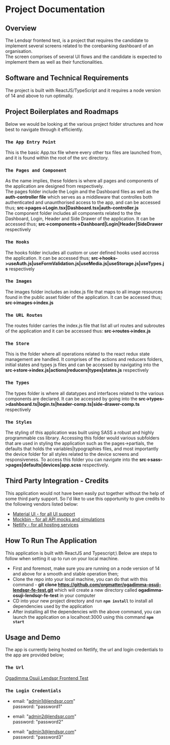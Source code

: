 # Project Documentation

## Overview

The Lendsqr frontend test, is a project that requires the candidate to implement several screens related to the corebanking dashboard of an organisation.\
The screen comprises of several UI flows and the candidate is expected to implement them as well as their functionalities.

## Software and Technical Requirements

The project is built with ReactJS/TypeScript and it requires a node version of 14 and above to run optimally.

## Project Boilerplates and Roadmaps

Below we would be looking at the various project folder structures and how best to navigate through it efficiently.

### `The App Entry Point`

This is the basic App.tsx file where every other tsx files are launched from, and it is found within the root of the src directory.

### `The Pages and Component`

As the name implies, these folders is where all pages and components of the application are designed from respectively.\
The pages folder include the Login and the Dashboard files as well as the **auth-controller file** which serves as a middleware that controlles both authenticated and unaunthorised access to the app, and can be accessed thus; **src->pages->Login.tsx|Dashboard.tsx|auth-controller.js**\
The component folder includes all components related to the the Dashboard, Login, Header and Side Drawer of the application. It can be accessed thus; **src->components->Dashboard|Login|Header|SideDrawer** respectively

### `The Hooks`
The hooks folder includes all custom or user defined hooks used accross the application. It can be accessed thus; **src->hooks->useAuth.js|useFormValidation.js|useMedia.js|useStorage.js|useTypes.js** respectively

### `The Images`
The images folder includes an index.js file that maps to all image resources found in the public asset folder of the application. It can be accessed thus; **src->images->index.js**

### `The URL Routes`
The routes folder carries the index.js file that list all url routes and subroutes of the application and it can be accessed thus: **src->routes->index.js**

### `The Store`
This is the folder where all operations related to the react redux state management are handled. It comprises of the actions and reducers folders, initial states and types js files and can be accessed by navigating into the **src->store->index.js|actions|reducers|types|states.js** respectively

### `The Types`
The types folder is where all datatypes and interfaces related to the various components are declared. It can be accessed by going into the **src->types->dashboard.ts|login.ts|header-comp.ts|side-drawer-comp.ts** respectively

### `The Styles`
The styling of this application was built using SASS a robust and highly programmable css library. Accessing this folder would various subfolders that are used in styling the application such as the pages->partials, the defaults that holds the variables|typographies files, and most importantly the device folder for all styles related to the device screens and responsiveness. To access this folder you can navigate into the **src->sass->pages|defaults|devices|app.scss** respectively.


## Third Party Integration - Credits
This application would not have been easily put together without the help of some third party support. So I'd like to use this opportunity to give credits to the following vendors listed below:
- [Material UI - for all UI support](https://mui.com)
- [Mockbin - for all API mocks and simulations](https://mockbin.io)
- [Netlify - for all hosting services](https://netlify.app)


## How To Run The Application
This application is built with ReactJS and Typescript;\ Below are steps to follow when setting it up to run on your local machine.
- First and foremost, make sure you are running on a node version of 14 and above for a smooth and stable operation then;
- Clone the repo into your local machine, you can do that with this command -
 **git clone https://github.com/orgmatter/ogadimma-osuji-lendsqr-fe-test.git** which will create a new directory called **ogadimma-osuji-lendsqr-fe-test** in your computer
- CD into your new project directory and run **`npm install`** to install all dependencies used by the application
- After installing all the dependencies with the above command, you can launch the application on a localhost:3000 using this command **`npm start`**


## Usage and Demo
The app is currently being hosted on Netlify, the url and login credentials to the app are provided below;

### `The Url`

[Ogadimma Osuji Lendsqr Frontend Test](https://ogadimma-osuji-lendsqr-fe-test.netlify.app)

### `The Login Credentials`

-   email: "admin1@lendsqr.com"\
    password: "password1"

-   email: "admin2@lendsqr.com"\
    password: "password2"

-   email: "admin3@lendsqr.com"\
    password: "password3"
